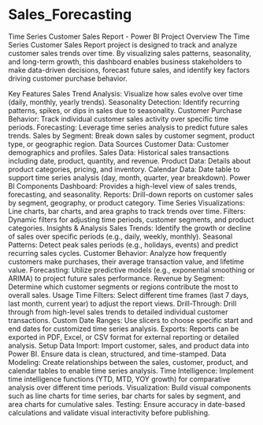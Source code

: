 # Sales_Forecasting
Time Series Customer Sales Report - Power BI Project
Overview
The Time Series Customer Sales Report project is designed to track and analyze customer sales trends over time. By visualizing sales patterns, seasonality, and long-term growth, this dashboard enables business stakeholders to make data-driven decisions, forecast future sales, and identify key factors driving customer purchase behavior.

Key Features
Sales Trend Analysis: Visualize how sales evolve over time (daily, monthly, yearly trends).
Seasonality Detection: Identify recurring patterns, spikes, or dips in sales due to seasonality.
Customer Purchase Behavior: Track individual customer sales activity over specific time periods.
Forecasting: Leverage time series analysis to predict future sales trends.
Sales by Segment: Break down sales by customer segment, product type, or geographic region.
Data Sources
Customer Data: Customer demographics and profiles.
Sales Data: Historical sales transactions including date, product, quantity, and revenue.
Product Data: Details about product categories, pricing, and inventory.
Calendar Data: Date table to support time series analysis (day, month, quarter, year breakdown).
Power BI Components
Dashboard: Provides a high-level view of sales trends, forecasting, and seasonality.
Reports: Drill-down reports on customer sales by segment, geography, or product category.
Time Series Visualizations: Line charts, bar charts, and area graphs to track trends over time.
Filters: Dynamic filters for adjusting time periods, customer segments, and product categories.
Insights & Analysis
Sales Trends: Identify the growth or decline of sales over specific periods (e.g., daily, weekly, monthly).
Seasonal Patterns: Detect peak sales periods (e.g., holidays, events) and predict recurring sales cycles.
Customer Behavior: Analyze how frequently customers make purchases, their average transaction value, and lifetime value.
Forecasting: Utilize predictive models (e.g., exponential smoothing or ARIMA) to project future sales performance.
Revenue by Segment: Determine which customer segments or regions contribute the most to overall sales.
Usage
Time Filters: Select different time frames (last 7 days, last month, current year) to adjust the report views.
Drill-Through: Drill through from high-level sales trends to detailed individual customer transactions.
Custom Date Ranges: Use slicers to choose specific start and end dates for customized time series analysis.
Exports: Reports can be exported in PDF, Excel, or CSV format for external reporting or detailed analysis.
Setup
Data Import: Import customer, sales, and product data into Power BI. Ensure data is clean, structured, and time-stamped.
Data Modeling: Create relationships between the sales, customer, product, and calendar tables to enable time series analysis.
Time Intelligence: Implement time intelligence functions (YTD, MTD, YOY growth) for comparative analysis over different time periods.
Visualization: Build visual components such as line charts for time series, bar charts for sales by segment, and area charts for cumulative sales.
Testing: Ensure accuracy in date-based calculations and validate visual interactivity before publishing.
